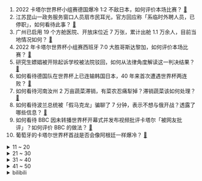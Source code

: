 1. 2022 卡塔尔世界杯小组赛德国爆冷 1:2 不敌日本，如何评价本场比赛？ [:link:](https://www.zhihu.com/question/568414222)
2. 江苏昆山一政务服务窗口人员扇市民耳光，官方回应称「系临时外聘人员，已停职」，如何看待此事？ [:link:](https://www.zhihu.com/question/568392037)
3. 广州已启用 19 个方舱医院、开放床位近 7 万张，累计出舱 1.1 万余人，目前当地情况如何？ [:link:](https://www.zhihu.com/question/568399780)
4. 2022 年卡塔尔世界杯小组赛西班牙 7:0 大胜哥斯达黎加，如何评价本场比赛？ [:link:](https://www.zhihu.com/question/568437341)
5. 研究生嫖娼被开除起诉学校被法院驳回，如何从法律角度解读这一判决结果？ [:link:](https://www.zhihu.com/question/568380959)
6. 如何看待德国队在世界杯上已连输韩国日本，40 年来首次遭遇世界杯两连败？ [:link:](https://www.zhihu.com/question/568433094)
7. 如何看待河南汝州 2 万亩蔬菜滞销，有菜农忍痛犁掉？滞销蔬菜该如何处理？ [:link:](https://www.zhihu.com/question/567188771)
8. 如何看待波兰总统被「假马克龙」骗聊了 7 分钟，表示不想与俄开战？透露了哪些信息？ [:link:](https://www.zhihu.com/question/568364732)
9. 如何看待 BBC 因未转播世界杯开幕式并发布视频批评卡塔尔「被网友批评」？如何评价 BBC 的做法？ [:link:](https://www.zhihu.com/question/567985330)
10. 葡萄牙的卡塔尔世界杯首战是否会像阿根廷一样爆冷？ [:link:](https://www.zhihu.com/question/568332561)
<details>
<summary>11 ~ 20</summary>

11. 4 名中国公民在美国一大麻农场遇害，美驻华大使馆称「密切注意美执法部门的调查」，有哪些信息值得关注？ [:link:](https://www.zhihu.com/question/568381164)
12. 如果孩子将来连本科都考不上，你心里能接受吗？为什么？ [:link:](https://www.zhihu.com/question/563205149)
13. 日本书籍如何评价万历朝鲜战役中的明朝军队？ [:link:](https://www.zhihu.com/question/28219527)
14. 乌克兰总统泽连斯基 22 日召开最高统帅部会议，目前当地局势如何？ [:link:](https://www.zhihu.com/question/568227700)
15. 德国爆冷不敌日本，下一场面对首战 7 球大胜的西班牙，两队目前实力对比怎样？德国出线形势如何？ [:link:](https://www.zhihu.com/question/568533865)
16. 乌克兰全境进入停电状态，首都基辅暂停供水，目前情况如何？会对俄乌局势产生哪些影响？ [:link:](https://www.zhihu.com/question/568533689)
17. 18 岁西班牙小将加维成队史最年轻世界杯进球者，未来潜力如何？如何看待世界杯上 00 后掀起青春风暴？ [:link:](https://www.zhihu.com/question/568469114)
18. 如何克服不喜欢问问题的心态，如何学会善于问问题？ [:link:](https://www.zhihu.com/question/19813165)
19. 欧盟外长就对华政策明确表态「不会完全照搬美方政策」，如何解读？ [:link:](https://www.zhihu.com/question/568379106)
20. 为什么电路要设计的这么复杂？ [:link:](https://www.zhihu.com/question/492885806)
</details>
<details>
<summary>21 ~ 30</summary>

21. 做人该如何辨别「做自己」不用改和「做错了」需要改？ [:link:](https://www.zhihu.com/question/471778847)
22. 你觉得雨天浪漫还是雪天浪漫？ [:link:](https://www.zhihu.com/question/565226460)
23. 如何评价2022年 APMCM 亚太地区大学生数学建模竞赛？ [:link:](https://www.zhihu.com/question/568188090)
24. 纽约州诉特朗普 2.5 亿美元欺诈案庭审日期确定，特朗普或将出庭自辩，如何从法律的角度解读？ [:link:](https://www.zhihu.com/question/568345926)
25. 15 个工作组赴各地督促落实二十条措施，对各地疫情防控会带来哪些变化？ [:link:](https://www.zhihu.com/question/568374909)
26. 交通银行为万科集团提供 1000 亿意向授信额度，哪些信息值得关注？ [:link:](https://www.zhihu.com/question/568382901)
27. 高考英语最后五分钟你在想什么？ [:link:](https://www.zhihu.com/question/563580546)
28. 童年回忆：你上学时学校放过的电影有哪些? [:link:](https://www.zhihu.com/question/562347457)
29. 同一天中梅西输球、C 罗「失业」，诸神的黄昏真的到来了吗？ [:link:](https://www.zhihu.com/question/568341015)
30. 四川天府健康通出现登陆困难，可能是什么原因导致？目前情况如何？ [:link:](https://www.zhihu.com/question/568542707)
</details>
<details>
<summary>31 ~ 40</summary>

31. 11 月 23 日北京新增本土「509+1139」，含 328 例社会面，目前疫情情况如何？ [:link:](https://www.zhihu.com/question/568534860)
32. 世界杯要通宵看球应该注意哪些问题？如何「科学」地熬夜？ [:link:](https://www.zhihu.com/question/567958359)
33. 如何看待媒体评农民毁菜，称「勿让加码伤农」？如何避免此类事件发生？ [:link:](https://www.zhihu.com/question/568346184)
34. 为何 2022 年卡塔尔世界杯抽签中德国与西班牙、日本同组被称「 死亡之组 」？ [:link:](https://www.zhihu.com/question/525548875)
35. 星巴克被曝推出 0.01 元抢咖啡券不兑换，官方回应称系操作失误，如何看待这一回应？消费者该不该维权？ [:link:](https://www.zhihu.com/question/568393157)
36. 报道称波兰导弹危机后，泽连斯基在盟友中「开始失去魅力」，波兰事件会成为俄乌冲突的转折点吗？ [:link:](https://www.zhihu.com/question/568192867)
37. 部分银行提前还贷需排队到明年 4 月，银行为何不愿即时批准提前还贷？ [:link:](https://www.zhihu.com/question/568204949)
38. 如何看待 NASA 称「到 2030 年，科学家可能将在月球生活」？目前航空航天领域的真实水平如何？ [:link:](https://www.zhihu.com/question/568142240)
39. 日本 2:1 逆转德国赢在哪里？他们已经跻身世界准一流球队了吗？这些年日本足球做对了哪些事？ [:link:](https://www.zhihu.com/question/568433473)
40. 如何看待美国歌手侃爷确认参加 2024 年美国总统大选？ [:link:](https://www.zhihu.com/question/568151306)
</details>
<details>
<summary>41 ~ 50</summary>

41. 警方通报浙江永康一女子在公厕被打致轻伤二级以上，当事人称「并不认识打人者」，还有哪些信息值得关注？ [:link:](https://www.zhihu.com/question/567952613)
42. 影院推出午休服务引关注，负责人称不以营利为目的，如何看待这一举措？该服务对于今后营收会有多大帮助？ [:link:](https://www.zhihu.com/question/568354219)
43. 世界杯前夕公检法机关公布多起赌球案，呼吁网友认清「网络赌球」的真面目，赌球存在哪些风险? [:link:](https://www.zhihu.com/question/567951298)
44. 美媒称「枪支暴力成为美国儿童和青少年头号死因」，反映出美国社会哪些问题？还有哪些信息需要关注？ [:link:](https://www.zhihu.com/question/568388995)
45. 骁龙8GEN2的单核和多核性能，大概相当于什么PC处理器？ [:link:](https://www.zhihu.com/question/567970249)
46. 金融 16 条发布，提到积极做好「保交楼」金融服务，依法保障住房金融消费者合法权益，释放了哪些信号？ [:link:](https://www.zhihu.com/question/568411408)
47. 比亚迪宣布「上调部分车型官方指导价」，幅度为 2000元-6000 元不等，如何看待这一举措？ [:link:](https://www.zhihu.com/question/568355578)
48. 送男友礼物除了打火机还有什么？ [:link:](https://www.zhihu.com/question/560839035)
49. 是孩子的学习成绩重要还是孩子的身心健康重要?你如何看待? [:link:](https://www.zhihu.com/question/556762856)
50. 《古畑任三郎》好看在哪里？为什么成为经典？ [:link:](https://www.zhihu.com/question/51769841)
</details><details>
<summary>bilibili</summary>

1. 坏消息：乱剪  好消息：乱到极致 [:link:](//www.bilibili.com/video/BV1N8411777V)
2. 苟且偷生 [:link:](//www.bilibili.com/video/BV1nY411o7Up)
3. 当我第八次尝试rap [:link:](//www.bilibili.com/video/BV1EP411g7sx)
4. 《原神》寻味之旅——「璃月食集」第二期 [:link:](//www.bilibili.com/video/BV19M411r7K9)
5. 羊村（1） [:link:](//www.bilibili.com/video/BV1Xt4y1N73i)
6. 这可能是我这辈子距离梅西最近的一次 [:link:](//www.bilibili.com/video/BV1qR4y1o7WW)
7. 鲲鲲进击世界杯 [:link:](//www.bilibili.com/video/BV1ng411v7ZM)
8. 女声开口惊艳!!校园神级合唱《我用什么把你留住》所以生命璀璨如歌 [:link:](//www.bilibili.com/video/BV1fe4y1p7Co)
9. 首次回应！网传“圆通之子”是真的吗？500w粉能女装吗？ [:link:](//www.bilibili.com/video/BV1i44y1X7Ps)
10. 米 津 玄 师 被 创 飞 [:link:](//www.bilibili.com/video/BV1Te4y1p7Tw)
<details>
<summary>11 ~ 20</summary>

11. 我管不住我的嘴#胡说八道 #精神状态 [:link:](//www.bilibili.com/video/BV1S24y1y75U)
12. 中老年高校直播间.... [:link:](//www.bilibili.com/video/BV1BW4y1x7Wh)
13. 十个人叫欺凌，一万个人叫正义 [:link:](//www.bilibili.com/video/BV1Hg411q7He)
14. 百万粉丝美食UP主开什么车？王师傅和小毛毛座驾曝光！ [:link:](//www.bilibili.com/video/BV11R4y1o7c1)
15. （路见不平三部曲）三  有其子必有其父 [:link:](//www.bilibili.com/video/BV1QD4y1s7AM)
16. 前排同学做操vs后排同学做操 [:link:](//www.bilibili.com/video/BV1S24y1y7Xu)
17. 《那个我未曾上手 但却无比熟悉的游戏》 [:link:](//www.bilibili.com/video/BV1Wv4y127Ax)
18. 炉石主播王师傅聊网易暴雪谈崩停服 [:link:](//www.bilibili.com/video/BV1H24y117k7)
19. 叮咚！冰冰邀你来《国之大雅·二十四节气》一起过“小雪” [:link:](//www.bilibili.com/video/BV1M84y1C7ki)
20. 既然父母没教育，那就交给我来教育 [:link:](//www.bilibili.com/video/BV1214y1J7TJ)
</details>
<details>
<summary>21 ~ 30</summary>

21. 中国队为什么不参加世界杯 [:link:](//www.bilibili.com/video/BV18D4y1s7Tp)
22. “你看，这世界开满了花。” [:link:](//www.bilibili.com/video/BV188411777x)
23. 宁波.宁海食府  厨子探店¥？？ [:link:](//www.bilibili.com/video/BV1vg411v7pE)
24. 什么？“中国队”居然也参加世界杯了？ [:link:](//www.bilibili.com/video/BV1re4y1s7Ao)
25. 还没入口就化了 [:link:](//www.bilibili.com/video/BV1ZP4y197gF)
26. 本来挺喜欢阿文的 [:link:](//www.bilibili.com/video/BV1gM411r7Vv)
27. 皇上：臣妾厉不厉害！！！ [:link:](//www.bilibili.com/video/BV1D14y1H76Q)
28. 你们猜猜我家隔壁住了谁 [:link:](//www.bilibili.com/video/BV1xD4y1s7Td)
29. “八十年前的话，现在听起来多么讽刺” [:link:](//www.bilibili.com/video/BV17W4y1W7Rs)
30. 这玩意外面不得卖个8块8？ [:link:](//www.bilibili.com/video/BV17v4y1U728)
</details>
<details>
<summary>31 ~ 40</summary>

31. 打飞的来看世界杯啦！亲眼看到第一个进球！ [:link:](//www.bilibili.com/video/BV1sM411C7w4)
32. 爱没有捷径 [:link:](//www.bilibili.com/video/BV1CM411C7Uy)
33. 顶级理解！S13双中双打野打法即将改变整个游戏环境？ [:link:](//www.bilibili.com/video/BV1LG4y147kL)
34. 许嵩 你还我冠军！ [:link:](//www.bilibili.com/video/BV1fG4y1R73L)
35. 陶昕然：内娱这么敢说的，真的不多了 [:link:](//www.bilibili.com/video/BV1J24y117vu)
36. 十月表，但是啊啊啊啊啊啊啊 [:link:](//www.bilibili.com/video/BV1sd4y187TK)
37. 你们搁这儿套娃呢？ [:link:](//www.bilibili.com/video/BV1NK411d7rb)
38. 【时代少年团】《光环中的少年——“象限”》（上） [:link:](//www.bilibili.com/video/BV1544y1X777)
39. 【4K】这就是我们如此热爱世界杯的原因 [:link:](//www.bilibili.com/video/BV1324y117QK)
40. 鲱       鱼       罐       头 [:link:](//www.bilibili.com/video/BV19d4y147Mp)
</details>
<details>
<summary>41 ~ 50</summary>

41. 你 先 开 的！【Theshy的奇妙冒险04】 [:link:](//www.bilibili.com/video/BV1gD4y1x7zJ)
42. 富贵不能赢是什么梗【梗指南】 [:link:](//www.bilibili.com/video/BV1z841177rd)
43. 毛肚本来的样子。这是一顿有味道的火锅！！ [:link:](//www.bilibili.com/video/BV1yv4y117Sf)
44. 很多宝子是因为我当时自己改词配音的《后妈茶话会》而关注我的！两年后再录一次，一样的配方，不一样的心情！但还是我最喜欢的作品～ [:link:](//www.bilibili.com/video/BV17e4y1p7DU)
45. 疯油精，全款拿下 [:link:](//www.bilibili.com/video/BV1ZM411r7n7)
46. “ 大家好！我是王冰冰！”这一次，她以主持人身份回归！！！ [:link:](//www.bilibili.com/video/BV1w44y1X7xf)
47. 卡塔尔：我球技不行，但我历史可好了 [:link:](//www.bilibili.com/video/BV1c3411f7mN)
48. 警察都看懵了？ [:link:](//www.bilibili.com/video/BV1Yg411v7Kh)
49. 十年前被骂惨，它们真的是烂剧吗？ [:link:](//www.bilibili.com/video/BV1dY411R7Li)
50. 【假装讲电影】全程爆笑！韩国票房冠军！为了3000万彩票！男子潜入朝鲜军队！ [:link:](//www.bilibili.com/video/BV1A14y1p7Ak)
</details>
<details>
<summary>51 ~ 60</summary>

51. 活活笑死，年度最离谱骂战！汪小菲｜大S｜张兰｜小S [:link:](//www.bilibili.com/video/BV1314y1p7rF)
52. 领导想不起来的那些事，你真的要提醒他。 [:link:](//www.bilibili.com/video/BV1qG4y14799)
53. 【基德】翻60篇资料，为什么欧洲人今年能过冬 [:link:](//www.bilibili.com/video/BV1c84y1C782)
54. 「尸菌菌qwq」学妹 or 学姐？——‖学院风穿搭‖ [:link:](//www.bilibili.com/video/BV1d3411Z7zG)
55. 小狗这次的选择很坚定！ [:link:](//www.bilibili.com/video/BV1jd4y1t7q7)
56. 第二代骁龙8上手实测：很强啊！ [:link:](//www.bilibili.com/video/BV1vY411o78g)
57. 阿嚏 [:link:](//www.bilibili.com/video/BV1HG4y1Z7VE)
58. 【南天门计划】“本片内容，纯属科幻。” [:link:](//www.bilibili.com/video/BV1CG4y147MM)
59. 【罗翔】倒卖三星堆文物该怎么判？ [:link:](//www.bilibili.com/video/BV1ie4y1p792)
60. 俄罗斯派对的片段 [:link:](//www.bilibili.com/video/BV1V44y1X7tj)
</details>
<details>
<summary>61 ~ 70</summary>

61. 全网最豪横的捞汁海鲜大咖，世界杯必备下酒菜，贼下酒 [:link:](//www.bilibili.com/video/BV1XG4y1R7uV)
62. 你们能面对这么多领导吗？ [:link:](//www.bilibili.com/video/BV1PK411o7Kh)
63. 【柳岩】世界杯开幕 我进球了 [:link:](//www.bilibili.com/video/BV1H24y117eR)
64. 阿根廷大战沙特 我跟女朋友决定各支持一方！ [:link:](//www.bilibili.com/video/BV1Q14y1J7Gh)
65. 为了揭开学校网红奶茶店员口罩下的面目，还撕烂一件衣服 [:link:](//www.bilibili.com/video/BV1Jv4y1272T)
66. 【纳西妲】穷开心 [:link:](//www.bilibili.com/video/BV1cv4y127aR)
67. 雾子：灵狐，为你引路！！！ [:link:](//www.bilibili.com/video/BV1T14y1p7g7)
68. 恋爱脑真下头 [:link:](//www.bilibili.com/video/BV1vM411C7yq)
69. 【崩坏学园2】Houkai Cross, Link Start! [:link:](//www.bilibili.com/video/BV1MP411g7vE)
70. 狮子猫家族的俘虏们 [:link:](//www.bilibili.com/video/BV198411j7YW)
</details>
<details>
<summary>71 ~ 80</summary>

71. IKUN进，隐忍负重两年半正式反击!小黑子抱头鼠窜! [:link:](//www.bilibili.com/video/BV1mR4y1f7fj)
72. 3人23道菜，吃跑了唐老师！ [:link:](//www.bilibili.com/video/BV15P41137D4)
73. 笑吐了！这期真的土到飙泪！！！ [:link:](//www.bilibili.com/video/BV15G4y1d7Cy)
74. 【医学博士】酸奶助消化，误导了我们几十年... I 酸奶挑选攻略 [:link:](//www.bilibili.com/video/BV1mK411d7EE)
75. 范大酋长怒批卡塔尔国足，钱都不要了！ [:link:](//www.bilibili.com/video/BV1u841177jB)
76. 富士山喷发有多可怕？ [:link:](//www.bilibili.com/video/BV12P4y117MG)
77. 如果你朋友惹你生气了 一定不要这样做 [:link:](//www.bilibili.com/video/BV1TG4y1Z7RN)
78. 看看大学生如何生活 [:link:](//www.bilibili.com/video/BV1Eg411p7iK)
79. 将就吃 烤五花肉 [:link:](//www.bilibili.com/video/BV1JK411d7J3)
80. 暴 雪 现 状 [:link:](//www.bilibili.com/video/BV1TP411u735)
</details>
<details>
<summary>81 ~ 90</summary>

81. up的心情实在难以支撑起一个标题 [:link:](//www.bilibili.com/video/BV1U24y1y7Ey)
82. 《李信四周年生日与反甲宣传片》（剧场版） [:link:](//www.bilibili.com/video/BV13R4y1o71j)
83. 是主播的想象力限制了粉丝的抽卡！！！ [:link:](//www.bilibili.com/video/BV16g411v75G)
84. 卡塔尔众多王子被0:2气出表情包，有钱人也会不快乐。哈哈哈哈哈  /世界杯 [:link:](//www.bilibili.com/video/BV1vg411v7aX)
85. 世界杯的真球迷和假球迷！ [:link:](//www.bilibili.com/video/BV1bM411C7UN)
86. 【水果猎人】网络热门水果鉴定23 [:link:](//www.bilibili.com/video/BV1nd4y187i6)
87. 偶遇温州街头85岁老奶奶！！开了二十几年的瘦肉丸摊子！！奶奶太温柔了 [:link:](//www.bilibili.com/video/BV1p24y117Xy)
88. 这台灯，救了无数人的性命！ [:link:](//www.bilibili.com/video/BV1BD4y1s7ig)
89. 梦回2016！这次还退钱吗？！ [:link:](//www.bilibili.com/video/BV1PP41137aY)
90. 【原神】长草期必做之大伟丘 [:link:](//www.bilibili.com/video/BV1sG4y1472C)
</details>
<details>
<summary>91 ~ 100</summary>

91. 当蓝色妖姬遇到AI后.... [:link:](//www.bilibili.com/video/BV1WR4y1f7wd)
92. 【4K60FPS】瑞奇·马丁《The Cup Of Life》世界名曲！永恒的生命之杯！ [:link:](//www.bilibili.com/video/BV1484y1177s)
93. 无良商家的诚信何在？ [:link:](//www.bilibili.com/video/BV1Vd4y187wH)
94. 究竟是什么良心免费游戏，能让玩家吵着要付费？！ [:link:](//www.bilibili.com/video/BV1QY411d7dR)
95. 前方杀疯！我完全理解中式恐怖为啥是直击灵魂的恐惧了！！！ [:link:](//www.bilibili.com/video/BV1JD4y1s7FT)
96. 【原神/搬运】派蒙:你刚刚有偷偷对我读心吧 [:link:](//www.bilibili.com/video/BV1RP4y197SV)
97. 吃过200块一个的狮子头吗？蟹粉瀑布把人香迷糊了。 [:link:](//www.bilibili.com/video/BV19P4y197fq)
98. 孩子召唤术 [:link:](//www.bilibili.com/video/BV1B24y1174C)
99. [菊草TOON] 被兽人奴隶抓住之前的贵族 [:link:](//www.bilibili.com/video/BV1424y117nE)
100. 最近的广州大学生是不是都这样？ [:link:](//www.bilibili.com/video/BV1wK411d7MX)
</details></details>